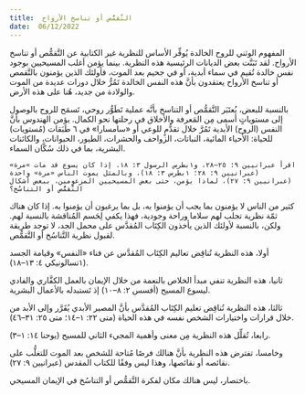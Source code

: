 ```yaml
---
title:  التَّقمُّص أو تناسخ الأرواح
date:  06/12/2022
---
```


المفهوم الوثني للروح الخالدة يُوفِّر الأساس للنظرية غير الكتابية عن التَّقمُّص أو تناسخ الأرواح. لقد تَبَنَّت بعض الديانات الرئيسية هذه النظرية. بينما يؤمن أغلب المسيحيين بوجود نفس خالدة تُقيم في سماء أبدية، أو في جحيم بعد الموت، فأولئك الذين يؤمنون بالتَّقمص أو تناسخ الأرواح يعتقدون بأنَّ هذه النفس الخالدة تَمُرُّ خلال دورات عديدة من الموت والولادة من جديد، هُنا على هذه الأرض.

بالنسبة للبعض، يُعتَبَر التَّقمُّص أو التناسخ بأنَّه عملية تَطَوُّر روحي، تَسمَح للروح بالوصول إلى مستوياتٍ أسمى مِن المَعرفة والأخلاق في رحلتها نحو الكمال. يؤمن الهندوس بأنَّ النفس (الروح) الأبدية تَمُرَّ خلال تقدُّمٍ للوعي أو «سامسارا» في ٦ طَبَقات (مُستويات) للحياة: الأحياء المائية، النباتات، الزواحف والحشرات، الطيور، الحيوانات، والكائنات البشرية، بما في ذلك سُكَّان السماء.

`اقرأ عبرانيين ٩: ٢٥–٢٨، و١بطرس الرسول ٣: ١٨. إذا كان يسوع قد مات »مرة» (عبرانيين ٩: ٢٨؛ ١بطرس ٣: ١٨)، وبالمثل يموت الناس «مرة» واحدة (عبرانيين ٩: ٢٧)، لماذا يؤمن، حتى بعض المسيحيين المزعومين، ببعض أشكال التَّقمُّص أو التناسُخ؟`

كثير من الناس لا يؤمنون بما يجب أن يؤمنوا به، بل بما يرغبون أن يؤمنوا به. إذا كان هناك ثمّة نظرية تجلب لهم سلاما وراحة وجودية، فهذا يكفي لِحَسم المُناقشة بالنسبة لهم. ولكن، بالنسبة لأولئك الذين يأخذون الكِتَاب المُقدَّس على محمل الجد، لا توجد طريقة لقبول نظرية التَّناسُخ أو التَّقمُّص.

أولا، هذه النظرية تُناقِض تعاليم الكِتَاب المُقدَّس عن فناء «النفس» وقيامة الجسد (١تسالونيكي ٤: ١٣–١٨).

ثانيا، هذه النظرية تنفي مبدأ الخلاص بالنعمة من خلال الإيمان بالعمل الكفَّاري والفادي ليسوع المسيح (أفسس ٢: ٨–١٠) إذ تَستبدله بالأعمال البشرية.

ثالثا، هذه النظرية تُناقِض تعليم الكِتَاب المُقدَّس بأنَّ المصير الأبدي يُقَرَّر وإلى الأبد من خلال قرارات واختيارات الشخص نفسه في هذه الحياة (متى ٢٢: ١–١٤؛ متى ٢٥: ٣١–٤٦).

رابعا، تُقلِّل هذه النظرية مِن معنى وأهمية المجيء الثاني للمسيح (يوحنا ١٤: ١–٣).

وخامسا، تفترض هذه النظرية بأنَّ هنالك فرصًا مُتاحة للشخص بعد الموت للتغلُّب على نقائصه أو نقائصها، وهذا ليس وفقًا للكتاب المقدس (عبرانيين ٩: ٢٧).

باختصار، ليس هنالك مكان لفكرة التَّقمُّص أو التناسُخ في الإيمان المسيحي.